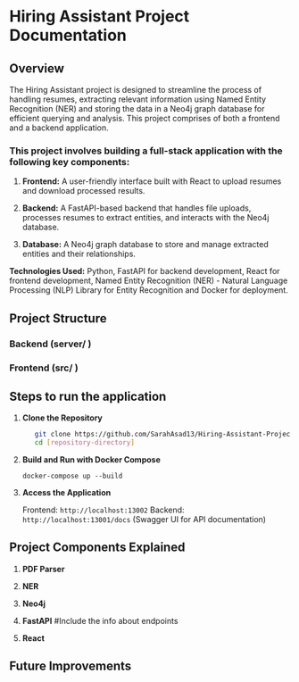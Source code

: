 # Hiring Assistant Project Documentation

## Overview

The Hiring Assistant project is designed to streamline the process of handling resumes, extracting relevant information using Named Entity Recognition (NER) and storing the data in a Neo4j graph database for efficient querying and analysis. This project comprises of both a frontend and a backend application.

### This project involves building a full-stack application with the following key components:

1. **Frontend:** A user-friendly interface built with React to upload resumes and download processed results.

2. **Backend:** A FastAPI-based backend that handles file uploads, processes resumes to extract entities, and interacts with the Neo4j database.

3. **Database:** A Neo4j graph database to store and manage extracted entities and their relationships.

**Technologies Used:** Python, FastAPI for backend development, React for frontend development, Named Entity Recognition (NER) - Natural Language Processing (NLP) Library for Entity Recognition and Docker for deployment.


## Project Structure

### Backend (server/ )



### Frontend (src/ )


## Steps to run the application

1. **Clone the Repository**

   ```bash
      git clone https://github.com/SarahAsad13/Hiring-Assistant-Project
      cd [repository-directory]
   ```
   
2. **Build and Run with Docker Compose**

     `docker-compose up --build`


4. **Access the Application**

   Frontend: `http://localhost:13002`
   Backend: `http://localhost:13001/docs` (Swagger UI for API documentation)


## Project Components Explained

1. **PDF Parser**

2. **NER**

3. **Neo4j**

4. **FastAPI**
   #Include the info about endpoints

5. **React**



## Future Improvements

